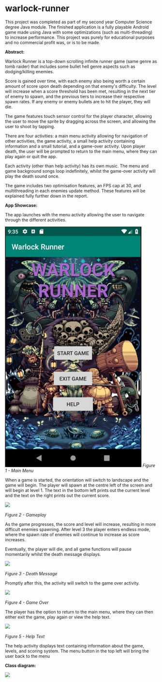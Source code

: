 # warlock-runner
This project was completed as part of my second year Computer Science degree Java module. The finished application is a fully playable Android game made using Java with some optimizations (such as multi-threading) to increase performance. This project was purely for educational purposes and no commercial profit was, or is to be made.

**Abstract:**

Warlock Runner is a top-down scrolling infinite runner game (same genre as tomb raider) that includes some bullet hell genre aspects such as dodging/killing enemies.

Score is gained over time, with each enemy also being worth a certain amount of score upon death depending on that enemy&#39;s difficulty. The level will increase when a score threshold has been met, resulting in the next tier of enemy to spawn, and the previous tiers to increase their respective spawn rates. If any enemy or enemy bullets are to hit the player, they will die.

The game features touch sensor control for the player character, allowing the user to move the sprite by dragging across the screen, and allowing the user to shoot by tapping.

There are four activities: a main menu activity allowing for navigation of other activities, the game activity, a small help activity containing information and a small tutorial, and a game-over activity. Upon player death, the user will be prompted to return to the main menu, where they can play again or quit the app.

Each activity (other than help activity) has its own music. The menu and game background songs loop indefinitely, whilst the game-over activity will play the death sound once.

The game includes two optimisation features, an FPS cap at 30, and multithreading in each enemies update method. These features will be explained fully further down in the report.

**App Showcase:**

The app launches with the menu activity allowing the user to navigate through the different activities.

![DocResources/fig_1.jpg](https://github.com/jounaidr/warlock-runner/blob/master/DocResources/fig_1.jpg)
_Figure 1 - Main Menu_

When a game is started, the orientation will switch to landscape and the game will begin. The player will spawn at the centre left of the screen and will begin at level 1. The text in the bottom left prints out the current level and the text on the right prints out the current score.

![](RackMultipart20200828-4-oqzpaz_html_2878696cf1c8c759.png)

_Figure 2 - Gameplay_

As the game progresses, the score and level will increase, resulting in more difficult enemies spawning. After level 3 the player enters endless mode, where the spawn rate of enemies will continue to increase as score increases.

Eventually, the player will die, and all game functions will pause momentarily whilst the death message displays.

![](RackMultipart20200828-4-oqzpaz_html_917686aa171111b8.png)

_Figure 3 - Death Message_

Promptly after this, the activity will switch to the game over activity.

![](RackMultipart20200828-4-oqzpaz_html_c76be94f8811adc6.png)

_Figure 4 - Game Over_

The player has the option to return to the main menu, where they can then either exit the game, play again or view the help text.

![](RackMultipart20200828-4-oqzpaz_html_96c3fcf80470ed61.png)

_Figure 5 - Help Text_

The help activity displays text containing information about the game, levels, and scoring system. The menu button in the top left will bring the user back to the menu

**Class diagram:**

![](RackMultipart20200828-4-oqzpaz_html_c1e2d2fc02d14d69.png)
